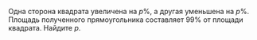 Одна сторона квадрата увеличена на $p\%$, а другая уменьшена на $p\%$. Площадь полученного прямоугольника составляет 99\% от площади квадрата. Найдите $p$.